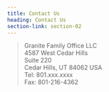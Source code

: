 ```yaml
---
title: Contact Us
heading: Contact Us
section-link: section-02
---
```


> Granite Family Office LLC<br />
> 4587 West Cedar Hills<br />
> Suite  220<br />
> Cedar Hills, UT 84062 USA <br />
> Tel:   801.xxx.xxxx <br />
> Fax:  801-216-4362 <br />
